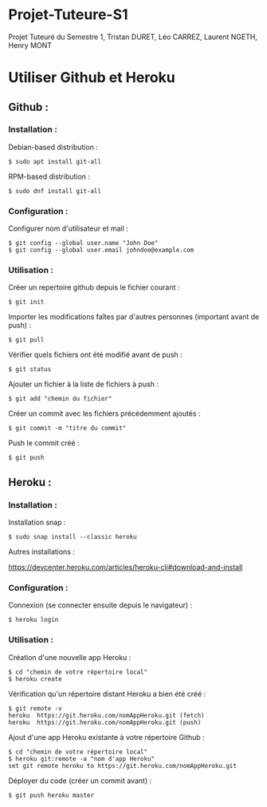 # Projet-Tuteure-S1
Projet Tuteuré du Semestre 1, Tristan DURET, Léo CARREZ, Laurent NGETH, Henry MONT

# Utiliser Github et Heroku

## Github :

### 	Installation :

Debian-based distribution :

```console
$ sudo apt install git-all
```

RPM-based distribution :

```console
$ sudo dnf install git-all
```

### 	Configuration :

Configurer nom d'utilisateur et mail :

```console
$ git config --global user.name "John Doe"
$ git config --global user.email johndoe@example.com
```

### 	Utilisation :

Créer un repertoire github depuis le fichier courant :

```console
$ git init
```

Importer les modifications faîtes par d'autres personnes (important avant de push) : 

```console
$ git pull
```

Vérifier quels fichiers ont été modifié avant de push :

```console
$ git status
```

Ajouter un fichier à la liste de fichiers à push :

```console
$ git add "chemin du fichier"
```

Créer un commit avec les fichiers précédemment ajoutés :

```console
$ git commit -m "titre du commit"
```

Push le commit créé :

```console
$ git push
```



## Heroku :

### 	Installation :

Installation snap :

```term
$ sudo snap install --classic heroku
```

Autres installations :

https://devcenter.heroku.com/articles/heroku-cli#download-and-install

### 	Configuration : 

Connexion (se connecter ensuite depuis le navigateur) :

```term
$ heroku login
```

### 	Utilisation :

Création d'une nouvelle app Heroku :

```term
$ cd "chemin de votre répertoire local"
$ heroku create
```

Vérification qu'un répertoire distant Heroku a bien été créé :

```term
$ git remote -v
heroku  https://git.heroku.com/nomAppHeroku.git (fetch)
heroku  https://git.heroku.com/nomAppHeroku.git (push)
```

Ajout d'une app Heroku existante à votre répertoire Github :

```term
$ cd "chemin de votre répertoire local"
$ heroku git:remote -a "nom d'app Heroku"
set git remote heroku to https://git.heroku.com/nomAppHeroku.git
```

Déployer du code (créer un commit avant) :

```term
$ git push heroku master
```


